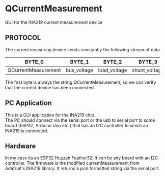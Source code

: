# QCurrentMeasurement
GUI for the INA219 current measurement device 

PROTOCOL
---------
The current measuring device sends constantly the following stream of data

 BYTE_0             | BYTE_1             | BYTE_2             | BYTE_3             | BYTE_4             | BYTE_5             
--------------------|--------------------|--------------------|--------------------|--------------------|--------------------
 QCurrentMeasurement|bus_voltage         |load_voltage        |shunt_voltage       |current_mA          |power_mW            

The first byte is always the string QCurrentMeasurement, so we can verify that the correct device has been connected.


PC Application
---------------
This is a GUI application for the INA219 chip.  
The PC should connect via the serial port or the usb to serial port to some board 
(ESP32, Arduino Uno etc.) that has an I2C controller to which an INA219 is connected.

Hardware
--------
In my case its an ESP32 Huzzah Feather32. 
It can be any board with an I2C controller.
The firmware is the modified currentMeasurement from Adafruit's INA219 library.
It returns a json formatted string via the serial port. 
